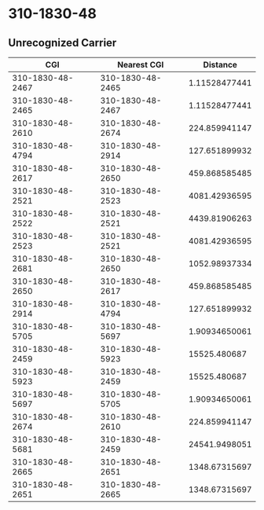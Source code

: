 # 310-1830-48
## Unrecognized Carrier


| CGI | Nearest CGI | Distance |
|-----|-------------|----------|
| 310-1830-48-2467 | 310-1830-48-2465 | 1.11528477441 |
| 310-1830-48-2465 | 310-1830-48-2467 | 1.11528477441 |
| 310-1830-48-2610 | 310-1830-48-2674 | 224.859941147 |
| 310-1830-48-4794 | 310-1830-48-2914 | 127.651899932 |
| 310-1830-48-2617 | 310-1830-48-2650 | 459.868585485 |
| 310-1830-48-2521 | 310-1830-48-2523 | 4081.42936595 |
| 310-1830-48-2522 | 310-1830-48-2521 | 4439.81906263 |
| 310-1830-48-2523 | 310-1830-48-2521 | 4081.42936595 |
| 310-1830-48-2681 | 310-1830-48-2650 | 1052.98937334 |
| 310-1830-48-2650 | 310-1830-48-2617 | 459.868585485 |
| 310-1830-48-2914 | 310-1830-48-4794 | 127.651899932 |
| 310-1830-48-5705 | 310-1830-48-5697 | 1.90934650061 |
| 310-1830-48-2459 | 310-1830-48-5923 | 15525.480687 |
| 310-1830-48-5923 | 310-1830-48-2459 | 15525.480687 |
| 310-1830-48-5697 | 310-1830-48-5705 | 1.90934650061 |
| 310-1830-48-2674 | 310-1830-48-2610 | 224.859941147 |
| 310-1830-48-5681 | 310-1830-48-2459 | 24541.9498051 |
| 310-1830-48-2665 | 310-1830-48-2651 | 1348.67315697 |
| 310-1830-48-2651 | 310-1830-48-2665 | 1348.67315697 |
